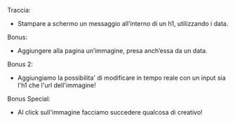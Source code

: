 Traccia:

- Stampare a schermo un messaggio all’interno di un h1, utilizzando i data.

Bonus:

- Aggiungere alla pagina un’immagine, presa anch’essa da un data.

Bonus 2:

- Aggiungiamo la possibilita' di modificare in tempo reale con un input sia l'h1 che l'url dell'immagine!

Bonus Special:

- Al click sull'immagine facciamo succedere qualcosa di creativo!